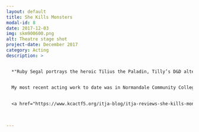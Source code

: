 ```yaml
---
layout: default
title: She Kills Monsters
modal-id: 8
date: 2017-12-03
img: skm900600.png
alt: Theatre stage shot
project-date: December 2017
category: Acting
description: >


  *"Ruby Segal portrays the heroic Tilius the Paladin, Tilly’s D&D alter ego, perfectly. She’s quirky, skipping about the stage in full armor, but retains the youth that her character never got the chance to grow out of. Segal also shines in moments where the play’s comedy slows down into heartfelt moments of drama."*


  My most recent acting work to date was in Normandale Community College Theatre's production of "She Kills Monsters", a kick-ass contemporary one act play about Dungeons & Dragons. I played the leading role of Tilly Evans/ Tillius the Paladin, the younger sister of Agnes Evans who tragically died at age 16 and whom her sister is now getting to magically reconnect with through Tilly's old D&D games. It was so much fun being decked out in full armor, kicking ass and slaying monsters left & right with intricate stage combat and sword work. My performance earned me a nomination for the Irene Ryans Acting scholarship competition, awarded through the Kennedy Center for Performing Arts College Theatre Festival. The production also earned an encore performance in Des Moines at the Region 5 Kennedy Center College Theatre festival for an audience for 12,000.
  
  
  <a href="https://www.kcactf5.org/itja-blog/itja-reviews-she-kills-monsters-antigone-gruesome-playground-injuries" target="_blank">Reviews and recognition here</a>

  
  
---
```

